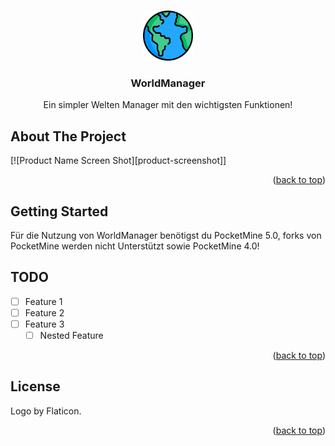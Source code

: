 <a name="readme-top"></a>

<!-- PROJECT LOGO -->
<br />
<div align="center">
  <a href="https://github.com/RudeusPM/WorldManager">
    <img src="images/logo.png" alt="Logo" width="80" height="80">
  </a>

<h3 align="center">WorldManager</h3>

  <p align="center">
    Ein simpler Welten Manager mit den wichtigsten Funktionen!
    <br />
  </p>
</div>

<!-- ABOUT THE PROJECT -->
## About The Project

[![Product Name Screen Shot][product-screenshot]]


<p align="right">(<a href="#readme-top">back to top</a>)</p>

<!-- GETTING STARTED -->
## Getting Started

Für die Nutzung von WorldManager benötigst du PocketMine 5.0, forks von PocketMine werden nicht Unterstützt sowie PocketMine 4.0!

<!-- ROADMAP -->
## TODO

- [ ] Feature 1
- [ ] Feature 2
- [ ] Feature 3
    - [ ] Nested Feature

<p align="right">(<a href="#readme-top">back to top</a>)</p>

<!-- LICENSE -->
## License

Logo by Flaticon.

<p align="right">(<a href="#readme-top">back to top</a>)</p>